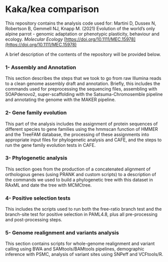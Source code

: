 # Kaka/kea comparison

This repository contains the analysis code used for:
Martini D, Dussex N, Robertson B, Gemmell NJ, Knapp M. (2021) Evolution of the world’s only alpine parrot - genomic adaptation or phenotypic plasticity, behaviour and ecology. _Molecular Ecology_ [https://doi.org/10.1111/MEC.15978](https://doi.org/10.1111/MEC.15978)

A brief description of the contents of the repository will be provided below.

### 1- Assembly and Annotation
This section describes the steps that we took to go from raw Illumina reads to a clean genome assembly draft and annotation. Briefly, this includes the commands used for preprocessing the sequencing files, assembling with SOAPdenovo2, super-scaffolding with the Satsuma-Chromosemble pipeline and annotating the genome with the MAKER pipeline.

### 2- Gene family evolution
This part of the analysis includes the assignment of protein sequences of different species to gene families using the hmmscan function of HMMER and the TreeFAM database, the processing of these assignments into appropriate input files for phylogenetic analysis and CAFE, and the steps to run the gene family evolution tests in CAFE.

### 3- Phylogenetic analysis
This section goes from the production of a concatenated alignment of orthologous genes (using PRANK and custom scripts) to a description of the commands we used to build a phylogenetic tree with this dataset in RAxML and date the tree with MCMCtree.

### 4- Positive selection tests
This includes the scripts used to run both the free-ratio branch test and the branch-site test for positive selection in PAML4.8, plus all pre-processing and post-processing steps.

### 5- Genome realignment and variants analysis
This section contains scripts for whole-genome realignment and variant calling using BWA and SAMtools/BAMtools pipelines, demographic inference with PSMC, analysis of variant sites using SNPeff and VCFtools/R. 
